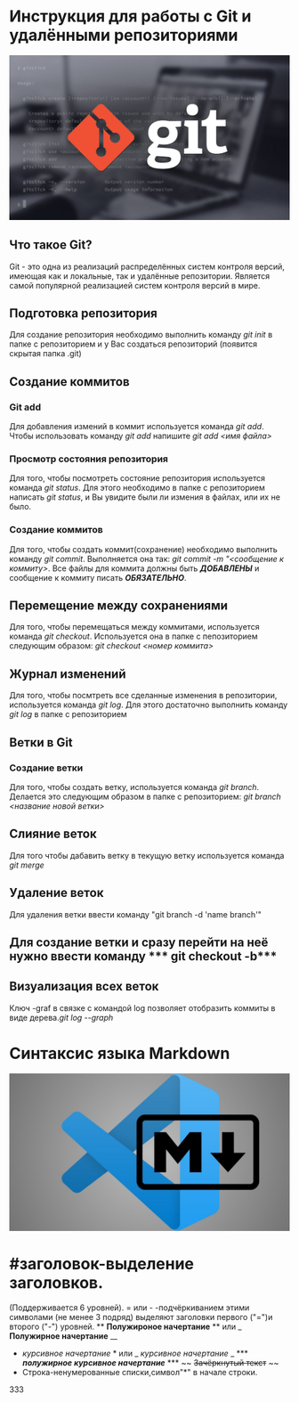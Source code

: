 # Инструкция для работы с Git и удалёнными репозиториями
![pam pam](gitSomaliProgrammers.jpg)
## Что такое Git?
Git - это одна из реализаций распределённых систем контроля версий, имеющая как и локальные, так и удалённые репозитории. Является самой популярной реализацией систем контроля версий в мире.
## Подготовка репозитория
Для создание репозитория необходимо выполнить команду *git init*  в папке с репозиторием и у Вас создаться репозиторий (появится скрытая папка .git)

## Создание коммитов

### Git add
Для добавления измений в коммит используется команда *git add*. Чтобы использовать команду *git add* напишите *git add <имя файла>*

### Просмотр состояния репозитория
Для того, чтобы посмотреть состояние репозитория используется команда *git status*. Для этого необходимо в папке с репозиторием написать *git status*, и Вы увидите были ли измения в файлах, или их не было.

### Создание коммитов
Для того, чтобы создать коммит(сохранение) необходимо выполнить команду *git commit*. Выполняется она так: *git commit -m "<сообщение к коммиту>*. Все файлы для коммита должны быть ***ДОБАВЛЕНЫ*** и сообщение к коммиту писать ***ОБЯЗАТЕЛЬНО***.

## Перемещение между сохранениями
Для того, чтобы перемещаться между коммитами, используется команда *git checkout*. Используется она в папке с пепозиторием следующим образом: *git checkout <номер коммита>*

## Журнал изменений
Для того, чтобы посмтреть все сделанные изменения в репозитории, используется команда *git log*. Для этого достаточно выполнить команду *git log* в папке с репозиторием

## Ветки в Git

### Создание ветки

Для того, чтобы создать ветку, используется команда *git branch*. Делается это следующим образом в папке с репозиторием: *git branch <название новой ветки>*

## Слияние веток

Для того чтобы дабавить ветку в текущую ветку используется команда *git merge  <name branch>*

## Удаление веток
Для удаления ветки ввести команду "git branch -d 'name branch'"

## Для создание ветки и сразу перейти на неё нужно ввести команду *** git checkout -b***
## Визуализация всех веток
Ключ -graf в связке с командой log позволяет отобразить коммиты в виде дерева.*git log --graph*
# Синтаксис языка Markdown
![paam](maxresdefault.jpg)
# #заголовок-выделение заголовков.
(Поддерживается 6 уровней).
= или - -подчёркиванием этими символами (не менее 3 подряд) выделяют заголовки первого ("=")и второго ("-") уровней.
** **Полужироное начертание** ** или _ __Полужирное начертание__ __
* *курсивное начертание* * или _ _курсивное начертание_ _
*** ***полужирное курсивное начертание*** ***
~~ ~~Зачёркнутый текст~~ ~~
* Строка-ненумерованные списки,символ"*" в начале строки.

333